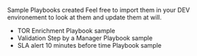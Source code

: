 Sample Playbooks created
Feel free to import them in your DEV environement to look at them and update them at will.

- TOR Enrichment Playbook sample
- Validation Step by a Manager Playbook sample
- SLA alert 10 minutes before time Playbook sample
